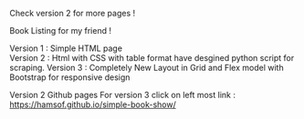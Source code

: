 Check version 2 for more pages !

Book Listing for my friend !


Version 1 : Simple HTML page <br>
Version 2 : Html with CSS with table format have desgined python script for scraping.
Version 3 : Completely New Layout in Grid and Flex model with Bootstrap for responsive design

Version 2 Github pages For version 3 click on left most link : https://hamsof.github.io/simple-book-show/
